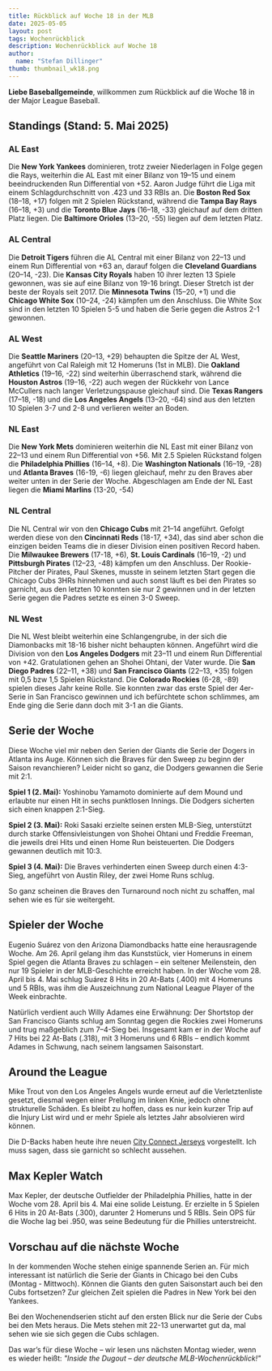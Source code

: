 ```yaml
---
title: Rückblick auf Woche 18 in der MLB
date: 2025-05-05
layout: post
tags: Wochenrückblick
description: Wochenrückblick auf Woche 18
author:
  name: "Stefan Dillinger"
thumb: thumbnail_wk18.png
---
```


**Liebe Baseballgemeinde**, willkommen zum Rückblick auf die Woche 18 in der Major League Baseball.

## Standings (Stand: 5. Mai 2025)

### AL East

Die **New York Yankees** dominieren, trotz zweier Niederlagen in Folge gegen die Rays, weiterhin die AL East mit einer Bilanz von 19–15 und einem beeindruckenden Run Differential von +52. Aaron Judge führt die Liga mit einem Schlagdurchschnitt von .423 und 33 RBIs an. Die **Boston Red Sox** (18–18, +17) folgen mit 2 Spielen Rückstand, während die **Tampa Bay Rays** (16–18, +3) und die **Toronto Blue Jays** (16–18, -33) gleichauf auf dem dritten Platz liegen. Die **Baltimore Orioles** (13–20, -55) liegen auf dem letzten Platz.

### AL Central

Die **Detroit Tigers** führen die AL Central mit einer Bilanz von 22–13 und einem Run Differential von +63 an, darauf folgen die **Cleveland Guardians** (20–14, -23). Die **Kansas City Royals** haben 10 ihrer lezten 13 Spiele gewonnen, was sie auf eine Bilanz von 19-16 bringt. Dieser Stretch ist der beste der Royals seit 2017. Die **Minnesota Twins** (15–20, +1) und die **Chicago White Sox** (10–24, -24) kämpfen um den Anschluss. Die White Sox sind in den letzten 10 Spielen 5-5 und haben die Serie gegen die Astros 2-1 gewonnen.

### AL West

Die **Seattle Mariners** (20–13, +29) behaupten die Spitze der AL West, angeführt von Cal Raleigh mit 12 Homeruns (1st in MLB). Die **Oakland Athletics** (19–16, -22) sind weiterhin überraschend stark, während die **Houston Astros** (19–16, -22) auch wegen der Rückkehr von Lance McCullers nach langer Verletzungspause gleichauf sind. Die **Texas Rangers** (17–18, -18) und die **Los Angeles Angels** (13–20, -64) sind aus den letzten 10 Spielen 3-7 und 2-8 und verlieren weiter an Boden.

### NL East

Die **New York Mets** dominieren weiterhin die NL East mit einer Bilanz von 22–13 und einem Run Differential von +56. Mit 2.5 Spielen Rückstand folgen die **Philadelphia Phillies** (16–14, +8). Die **Washington Nationals** (16–19, -28) und **Atlanta Braves** (16-19, -6) liegen gleichauf, mehr zu den Braves aber weiter unten in der Serie der Woche. Abgeschlagen am Ende der NL East liegen die **Miami Marlins** (13-20, -54)

### NL Central

Die NL Central wir von den **Chicago Cubs** mit 21–14 angeführt. Gefolgt werden diese von den **Cincinnati Reds** (18-17, +34), das sind aber schon die einzigen beiden Teams die in dieser Division einen positiven Record haben. Die **Milwaukee Brewers** (17-18, +6), **St. Louis Cardinals** (16–19, -2) und **Pittsburgh Pirates** (12–23, -48) kämpfen um den Anschluss. Der Rookie-Pitcher der Pirates, Paul Skenes, musste in seinem letzten Start gegen die Chicago Cubs 3HRs hinnehmen und auch sonst läuft es bei den Pirates so garnicht, aus den letzten 10 konnten sie nur 2 gewinnen und in der letzten Serie gegen die Padres setzte es einen 3-0 Sweep.

### NL West

Die NL West bleibt weiterhin eine Schlangengrube, in der sich die Diamonbacks mit 18-16 bisher nicht behaupten können. Angeführt wird die Division von den **Los Angeles Dodgers** mit 23–11 und einem Run Differential von +42. Gratulationen gehen an Shohei Ohtani, der Vater wurde. Die **San Diego Padres** (22–11, +38) und **San Francisco Giants** (22–13, +35) folgen mit 0,5 bzw 1,5 Spielen Rückstand. Die **Colorado Rockies** (6-28, -89) spielen dieses Jahr keine Rolle. Sie konnten zwar das erste Spiel der 4er-Serie in San Francisco gewinnen und ich befürchtete schon schlimmes, am Ende ging die Serie dann doch mit 3-1 an die Giants.

## Serie der Woche

Diese Woche viel mir neben den Serien der Giants die Serie der Dogers in Atlanta ins Auge. Können sich die Braves für den Sweep zu beginn der Saison revanchieren? Leider nicht so ganz, die Dodgers gewannen die Serie mit 2:1.

**Spiel 1 (2. Mai):** Yoshinobu Yamamoto dominierte auf dem Mound und erlaubte nur einen Hit in sechs punktlosen Innings. Die Dodgers sicherten sich einen knappen 2:1-Sieg.

**Spiel 2 (3. Mai):** Roki Sasaki erzielte seinen ersten MLB-Sieg, unterstützt durch starke Offensivleistungen von Shohei Ohtani und Freddie Freeman, die jeweils drei Hits und einen Home Run beisteuerten. Die Dodgers gewannen deutlich mit 10:3.

**Spiel 3 (4. Mai):** Die Braves verhinderten einen Sweep durch einen 4:3-Sieg, angeführt von Austin Riley, der zwei Home Runs schlug.

So ganz scheinen die Braves den Turnaround noch nicht zu schaffen, mal sehen wie es für sie weitergeht.

## Spieler der Woche

Eugenio Suárez von den Arizona Diamondbacks hatte eine herausragende Woche. Am 26. April gelang ihm das Kunststück, vier Homeruns in einem Spiel gegen die Atlanta Braves zu schlagen – ein seltener Meilenstein, den nur 19 Spieler in der MLB-Geschichte erreicht haben. In der Woche vom 28. April bis 4. Mai schlug Suárez 8 Hits in 20 At-Bats (.400) mit 4 Homeruns und 5 RBIs, was ihm die Auszeichnung zum National League Player of the Week einbrachte.

Natürlich verdient auch Willy Adames eine Erwähnung: Der Shortstop der San Francisco Giants schlug am Sonntag gegen die Rockies zwei Homeruns und trug maßgeblich zum 7–4-Sieg bei. Insgesamt kam er in der Woche auf 7 Hits bei 22 At-Bats (.318), mit 3 Homeruns und 6 RBIs – endlich kommt Adames in Schwung, nach seinem langsamen Saisonstart.

## Around the League

Mike Trout von den Los Angeles Angels wurde erneut auf die Verletztenliste gesetzt, diesmal wegen einer Prellung im linken Knie, jedoch ohne strukturelle Schäden. Es bleibt zu hoffen, dass es nur kein kurzer Trip auf die Injury List wird und er mehr Spiele als letztes Jahr absolvieren wird können.

Die D-Backs haben heute ihre neuen [City Connect Jerseys](https://www.mlb.com/news/d-backs-unveil-city-connect-2-0-uniforms) vorgestellt. Ich muss sagen, dass sie garnicht so schlecht aussehen.

## Max Kepler Watch

Max Kepler, der deutsche Outfielder der Philadelphia Phillies, hatte in der Woche vom 28. April bis 4. Mai eine solide Leistung. Er erzielte in 5 Spielen 6 Hits in 20 At-Bats (.300), darunter 2 Homeruns und 5 RBIs. Sein OPS für die Woche lag bei .950, was seine Bedeutung für die Phillies unterstreicht.

## Vorschau auf die nächste Woche

In der kommenden Woche stehen einige spannende Serien an. Für mich interessant ist natürlich die Serie der Giants in Chicago bei den Cubs (Montag - Mittwoch). Können die Giants den guten Saisonstart auch bei den Cubs fortsetzen? Zur gleichen Zeit spielen die Padres in New York bei den Yankees.

Bei den Wochenendserien sticht auf den ersten Blick nur die Serie der Cubs bei den Mets heraus. Die Mets stehen mit 22-13 unerwartet gut da, mal sehen wie sie sich gegen die Cubs schlagen.

Das war’s für diese Woche – wir lesen uns nächsten Montag wieder, wenn es wieder heißt: _"Inside the Dugout – der deutsche MLB-Wochenrückblick!"_
